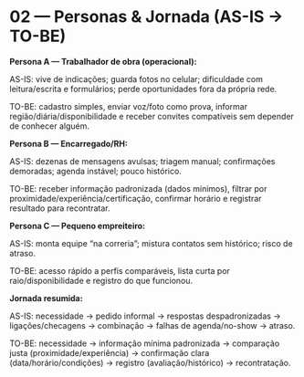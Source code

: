 # 02 — Personas & Jornada (AS-IS → TO-BE)

**Persona A — Trabalhador de obra (operacional):**  

AS-IS: vive de indicações; guarda fotos no celular; dificuldade com leitura/escrita e formulários; perde oportunidades fora da própria rede.  

TO-BE: cadastro simples, enviar voz/foto como prova, informar região/diária/disponibilidade e receber convites compatíveis sem depender de conhecer alguém.

**Persona B — Encarregado/RH:**  

AS-IS: dezenas de mensagens avulsas; triagem manual; confirmações demoradas; agenda instável; pouco histórico.  

TO-BE: receber informação padronizada (dados mínimos), filtrar por proximidade/experiência/certificação, confirmar horário e registrar resultado para recontratar.

**Persona C — Pequeno empreiteiro:**  

AS-IS: monta equipe “na correria”; mistura contatos sem histórico; risco de atraso.  

TO-BE: acesso rápido a perfis comparáveis, lista curta por raio/disponibilidade e registro do que funcionou.

**Jornada resumida:**  

AS-IS: necessidade → pedido informal → respostas despadronizadas → ligações/checagens → combinação → falhas de agenda/no-show → atraso.  

TO-BE: necessidade → informação mínima padronizada → comparação justa (proximidade/experiência) → confirmação clara (data/horário/condições) → registro (avaliação/histórico) → recontratação.
